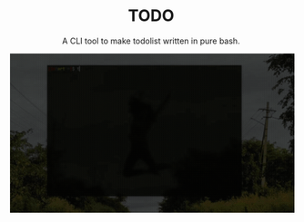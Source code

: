 <h1 align="center">TODO</h1>
<p align="center">A CLI tool to make todolist written in pure bash. </p

##
  <img src="https://github.com/Iyamnabeen/todo/blob/main/Assets/20220513_191509.gif" alt="Video Preview Gif" align="right" width="500px"/>
